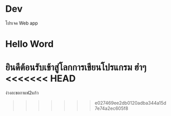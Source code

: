 # Dev
โปรเจค Web app

# Hello Word
ยินดีต้อนรับเข้าสู่โลกการเขียนโปรแกรม ฮ๋าๆ
<<<<<<< HEAD
=======
ง่วงอะขอกาแฟ2แก้ว
>>>>>>> e027469ee2db0120adba344a15d7e74a2ec605f8
